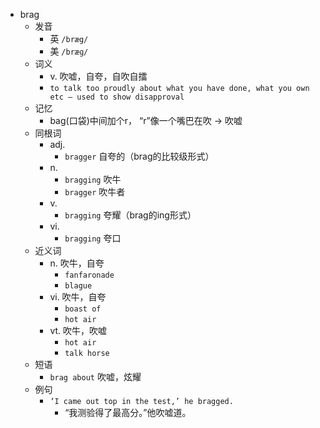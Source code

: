 - brag
  - 发音
    - 英 `/bræg/`
    - 美 `/bræɡ/`
  - 词义
    - v. 吹嘘，自夸，自吹自擂
    - `to talk too proudly about what you have done, what you own etc – used to show disapproval`
  - 记忆
    - bag(口袋)中间加个r， “r”像一个嘴巴在吹 → 吹嘘
  - 同根词
    - adj.
      - `bragger` 自夸的（brag的比较级形式）
    - n.
      - `bragging` 吹牛
      - `bragger` 吹牛者
    - v.
      - `bragging` 夸耀（brag的ing形式）
    - vi.
      - `bragging` 夸口
  - 近义词
    - n. 吹牛，自夸
      - `fanfaronade`
      - `blague`
    - vi. 吹牛，自夸
      - `boast of`
      - `hot air`
    - vt. 吹牛，吹嘘
      - `hot air`
      - `talk horse`
  - 短语
    - `brag about` 吹嘘，炫耀 
  - 例句
    - `‘I came out top in the test,’ he bragged.`
      - “我测验得了最高分。”他吹嘘道。

